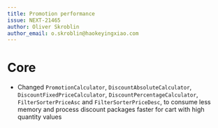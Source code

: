 ```yaml
---
title: Promotion performance
issue: NEXT-21465
author: Oliver Skroblin
author_email: o.skroblin@haokeyingxiao.com
---
```


# Core
* Changed `PromotionCalculator`, `DiscountAbsoluteCalculator`, `DiscountFixedPriceCalculator`, `DiscountPercentageCalculator`, `FilterSorterPriceAsc` and `FilterSorterPriceDesc`, to consume less memory and process discount packages faster for cart with high quantity values
